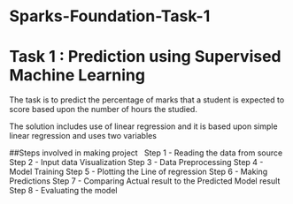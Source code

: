 # Sparks-Foundation-Task-1
# Task 1 : Prediction using Supervised Machine Learning
 
The task is to predict the percentage of marks that a student is expected to score based upon the number of hours the studied.

The solution includes use of linear regression and it is based upon simple linear regression and uses two variables

##Steps involved in making project
&nbsp;
Step 1 - Reading the data from source
Step 2 - Input data Visualization
Step 3 - Data Preprocessing
Step 4 - Model Training
Step 5 - Plotting the Line of regression
Step 6 - Making Predictions
Step 7 - Comparing Actual result to the Predicted Model result
Step 8 - Evaluating the model
